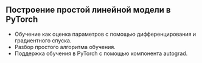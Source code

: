## Построение простой линейной модели в PyTorch

- Обучение как оценка параметров с помощью дифференцирования и градиентного спуска.
- Разбор простого алгоритма обучения.
- Поддержка обучения в PyTorch с помощью компонента autograd.
